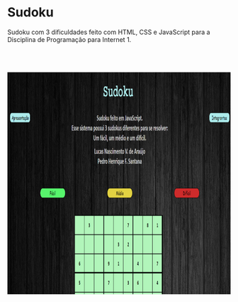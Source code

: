 # Sudoku
Sudoku com 3 dificuldades feito com HTML, CSS e JavaScript para a Disciplina de Programação para Internet 1.
<br></br>
<br></br>
<div align="center">
<img width="1000px" height = "500px" src="https://github.com/LucasVerdam/Sudoku/blob/main/Sudoku.png" alt="cover" />
</div>
